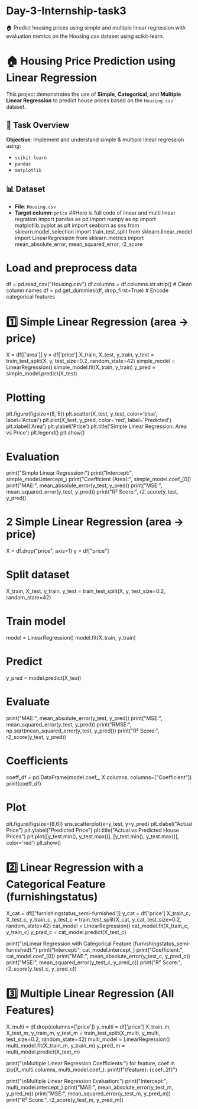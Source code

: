 # Day-3-Internship-task3
 🏠 Predict housing prices using simple and multiple linear regression with evaluation metrics on the Housing.csv dataset using scikit-learn.
# 🏠 Housing Price Prediction using Linear Regression

This project demonstrates the use of **Simple**, **Categorical**, and **Multiple Linear Regression** to predict house prices based on the `Housing.csv` dataset.

## 📌 Task Overview

**Objective**: Implement and understand simple & multiple linear regression using:
- `scikit-learn`
- `pandas`
- `matplotlib`

## 📊 Dataset

- **File**: `Housing.csv`
- **Target column**: `price`
##Here is full code of linear and multi linear regration
import pandas as pd
import numpy as np
import matplotlib.pyplot as plt
import seaborn as sns
from sklearn.model_selection import train_test_split
from sklearn.linear_model import LinearRegression
from sklearn.metrics import mean_absolute_error, mean_squared_error, r2_score

# Load and preprocess data
df = pd.read_csv("Housing.csv")
df.columns = df.columns.str.strip()  # Clean column names
df = pd.get_dummies(df, drop_first=True)  # Encode categorical features

# 1️⃣ Simple Linear Regression (area → price)
X = df[['area']]
y = df['price']
X_train, X_test, y_train, y_test = train_test_split(X, y, test_size=0.2, random_state=42)
simple_model = LinearRegression()
simple_model.fit(X_train, y_train)
y_pred = simple_model.predict(X_test)

# Plotting
plt.figure(figsize=(8, 5))
plt.scatter(X_test, y_test, color='blue', label='Actual')
plt.plot(X_test, y_pred, color='red', label='Predicted')
plt.xlabel('Area')
plt.ylabel('Price')
plt.title('Simple Linear Regression: Area vs Price')
plt.legend()
plt.show()

# Evaluation
print("Simple Linear Regression:")
print("Intercept:", simple_model.intercept_)
print("Coefficient (Area):", simple_model.coef_[0])
print("MAE:", mean_absolute_error(y_test, y_pred))
print("MSE:", mean_squared_error(y_test, y_pred))
print("R² Score:", r2_score(y_test, y_pred))

# 2  Simple Linear Regression (area → price)
X = df.drop("price", axis=1)
y = df["price"]

# Split dataset
X_train, X_test, y_train, y_test = train_test_split(X, y, test_size=0.2, random_state=42)

# Train model
model = LinearRegression()
model.fit(X_train, y_train)

# Predict
y_pred = model.predict(X_test)

# Evaluate
print("MAE:", mean_absolute_error(y_test, y_pred))
print("MSE:", mean_squared_error(y_test, y_pred))
print("RMSE:", np.sqrt(mean_squared_error(y_test, y_pred)))
print("R² Score:", r2_score(y_test, y_pred))

# Coefficients
coeff_df = pd.DataFrame(model.coef_, X.columns, columns=["Coefficient"])
print(coeff_df)

# Plot
plt.figure(figsize=(8,6))
sns.scatterplot(x=y_test, y=y_pred)
plt.xlabel("Actual Price")
plt.ylabel("Predicted Price")
plt.title("Actual vs Predicted House Prices")
plt.plot([y_test.min(), y_test.max()], [y_test.min(), y_test.max()], color='red')
plt.show()



# 2️⃣ Linear Regression with a Categorical Feature (furnishingstatus)
X_cat = df[['furnishingstatus_semi-furnished']]
y_cat = df['price']
X_train_c, X_test_c, y_train_c, y_test_c = train_test_split(X_cat, y_cat, test_size=0.2, random_state=42)
cat_model = LinearRegression()
cat_model.fit(X_train_c, y_train_c)
y_pred_c = cat_model.predict(X_test_c)

print("\nLinear Regression with Categorical Feature (furnishingstatus_semi-furnished):")
print("Intercept:", cat_model.intercept_)
print("Coefficient:", cat_model.coef_[0])
print("MAE:", mean_absolute_error(y_test_c, y_pred_c))
print("MSE:", mean_squared_error(y_test_c, y_pred_c))
print("R² Score:", r2_score(y_test_c, y_pred_c))


# 3️⃣ Multiple Linear Regression (All Features)
X_multi = df.drop(columns=['price'])
y_multi = df['price']
X_train_m, X_test_m, y_train_m, y_test_m = train_test_split(X_multi, y_multi, test_size=0.2, random_state=42)
multi_model = LinearRegression()
multi_model.fit(X_train_m, y_train_m)
y_pred_m = multi_model.predict(X_test_m)

print("\nMultiple Linear Regression Coefficients:")
for feature, coef in zip(X_multi.columns, multi_model.coef_):
    print(f"{feature}: {coef:.2f}")

print("\nMultiple Linear Regression Evaluation:")
print("Intercept:", multi_model.intercept_)
print("MAE:", mean_absolute_error(y_test_m, y_pred_m))
print("MSE:", mean_squared_error(y_test_m, y_pred_m))
print("R² Score:", r2_score(y_test_m, y_pred_m))




